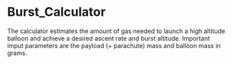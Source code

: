# Burst_Calculator
The calculator estimates the amount of gas needed to launch a high altitude balloon and achieve a desired ascent rate and burst altitude. Important imput parameters are the payload (+ parachute) mass and balloon mass in grams.
